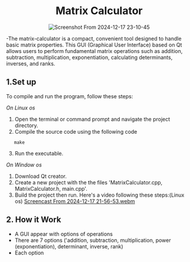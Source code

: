 <div align="center">
  <h1><strong>Matrix Calculator</strong></h1>



![Screenshot From 2024-12-17 23-10-45](https://github.com/user-attachments/assets/2d056f50-3fa9-464e-8728-ddfc46b49fd6)


</div>



-The matrix-calculator is a compact, convenient tool designed to handle basic matrix properties. This GUI (Graphical User Interface) based on Qt allows users to perform fundamental matrix operations such as addition, subtraction, multiplication, exponentiation, calculating determinants, inverses, and ranks.
## 1.Set up
To compile and run the program, follow these steps:
 
 *On Linux os*
  1. Open the terminal or command prompt and navigate the project directory.
  2. Compile the source code using the following code

  ```
     make
  ```
  
  
  3. Run the executable.
 
 *On Window os*
  1.  Download Qt creator.
  2.  Create a new project with the the files 'MatrixCalculator.cpp, MatrixCalculator.h, main.cpp'.
  3.  Build the project then run.
Here's a video following these steps:(Linux os)
[Screencast From 2024-12-17 21-56-53.webm](https://github.com/user-attachments/assets/3b94faab-0cfa-41f7-8dba-a3100ced2c0c)

## 2. How it Work
  * A GUI appear with options of operations
  * There are 7 options ('addition, subtraction, multiplication, power (exponentiation), determinant, inverse, rank)
  * Each option 
